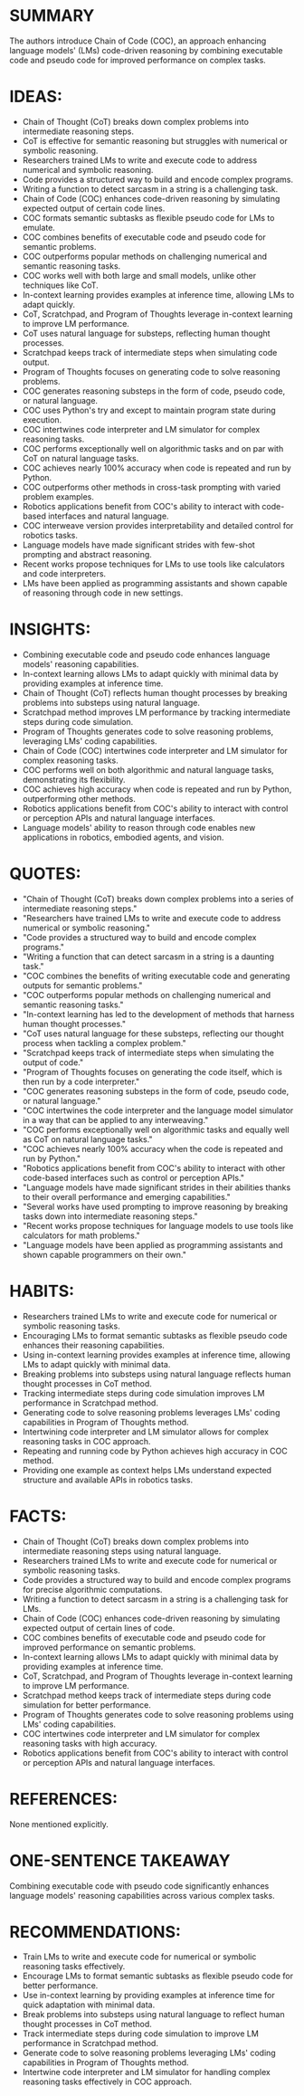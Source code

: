 # SUMMARY
The authors introduce Chain of Code (COC), an approach enhancing language models' (LMs) code-driven reasoning by combining executable code and pseudo code for improved performance on complex tasks.

# IDEAS:
- Chain of Thought (CoT) breaks down complex problems into intermediate reasoning steps.
- CoT is effective for semantic reasoning but struggles with numerical or symbolic reasoning.
- Researchers trained LMs to write and execute code to address numerical and symbolic reasoning.
- Code provides a structured way to build and encode complex programs.
- Writing a function to detect sarcasm in a string is a challenging task.
- Chain of Code (COC) enhances code-driven reasoning by simulating expected output of certain code lines.
- COC formats semantic subtasks as flexible pseudo code for LMs to emulate.
- COC combines benefits of executable code and pseudo code for semantic problems.
- COC outperforms popular methods on challenging numerical and semantic reasoning tasks.
- COC works well with both large and small models, unlike other techniques like CoT.
- In-context learning provides examples at inference time, allowing LMs to adapt quickly.
- CoT, Scratchpad, and Program of Thoughts leverage in-context learning to improve LM performance.
- CoT uses natural language for substeps, reflecting human thought processes.
- Scratchpad keeps track of intermediate steps when simulating code output.
- Program of Thoughts focuses on generating code to solve reasoning problems.
- COC generates reasoning substeps in the form of code, pseudo code, or natural language.
- COC uses Python's try and except to maintain program state during execution.
- COC intertwines code interpreter and LM simulator for complex reasoning tasks.
- COC performs exceptionally well on algorithmic tasks and on par with CoT on natural language tasks.
- COC achieves nearly 100% accuracy when code is repeated and run by Python.
- COC outperforms other methods in cross-task prompting with varied problem examples.
- Robotics applications benefit from COC's ability to interact with code-based interfaces and natural language.
- COC interweave version provides interpretability and detailed control for robotics tasks.
- Language models have made significant strides with few-shot prompting and abstract reasoning.
- Recent works propose techniques for LMs to use tools like calculators and code interpreters.
- LMs have been applied as programming assistants and shown capable of reasoning through code in new settings.

# INSIGHTS:
- Combining executable code and pseudo code enhances language models' reasoning capabilities.
- In-context learning allows LMs to adapt quickly with minimal data by providing examples at inference time.
- Chain of Thought (CoT) reflects human thought processes by breaking problems into substeps using natural language.
- Scratchpad method improves LM performance by tracking intermediate steps during code simulation.
- Program of Thoughts generates code to solve reasoning problems, leveraging LMs' coding capabilities.
- Chain of Code (COC) intertwines code interpreter and LM simulator for complex reasoning tasks.
- COC performs well on both algorithmic and natural language tasks, demonstrating its flexibility.
- COC achieves high accuracy when code is repeated and run by Python, outperforming other methods.
- Robotics applications benefit from COC's ability to interact with control or perception APIs and natural language interfaces.
- Language models' ability to reason through code enables new applications in robotics, embodied agents, and vision.

# QUOTES:
- "Chain of Thought (CoT) breaks down complex problems into a series of intermediate reasoning steps."
- "Researchers have trained LMs to write and execute code to address numerical or symbolic reasoning."
- "Code provides a structured way to build and encode complex programs."
- "Writing a function that can detect sarcasm in a string is a daunting task."
- "COC combines the benefits of writing executable code and generating outputs for semantic problems."
- "COC outperforms popular methods on challenging numerical and semantic reasoning tasks."
- "In-context learning has led to the development of methods that harness human thought processes."
- "CoT uses natural language for these substeps, reflecting our thought process when tackling a complex problem."
- "Scratchpad keeps track of intermediate steps when simulating the output of code."
- "Program of Thoughts focuses on generating the code itself, which is then run by a code interpreter."
- "COC generates reasoning substeps in the form of code, pseudo code, or natural language."
- "COC intertwines the code interpreter and the language model simulator in a way that can be applied to any interweaving."
- "COC performs exceptionally well on algorithmic tasks and equally well as CoT on natural language tasks."
- "COC achieves nearly 100% accuracy when the code is repeated and run by Python."
- "Robotics applications benefit from COC's ability to interact with other code-based interfaces such as control or perception APIs."
- "Language models have made significant strides in their abilities thanks to their overall performance and emerging capabilities."
- "Several works have used prompting to improve reasoning by breaking tasks down into intermediate reasoning steps."
- "Recent works propose techniques for language models to use tools like calculators for math problems."
- "Language models have been applied as programming assistants and shown capable programmers on their own."

# HABITS:
- Researchers trained LMs to write and execute code for numerical or symbolic reasoning tasks.
- Encouraging LMs to format semantic subtasks as flexible pseudo code enhances their reasoning capabilities.
- Using in-context learning provides examples at inference time, allowing LMs to adapt quickly with minimal data.
- Breaking problems into substeps using natural language reflects human thought processes in CoT method.
- Tracking intermediate steps during code simulation improves LM performance in Scratchpad method.
- Generating code to solve reasoning problems leverages LMs' coding capabilities in Program of Thoughts method.
- Intertwining code interpreter and LM simulator allows for complex reasoning tasks in COC approach.
- Repeating and running code by Python achieves high accuracy in COC method.
- Providing one example as context helps LMs understand expected structure and available APIs in robotics tasks.

# FACTS:
- Chain of Thought (CoT) breaks down complex problems into intermediate reasoning steps using natural language.
- Researchers trained LMs to write and execute code for numerical or symbolic reasoning tasks.
- Code provides a structured way to build and encode complex programs for precise algorithmic computations.
- Writing a function to detect sarcasm in a string is a challenging task for LMs.
- Chain of Code (COC) enhances code-driven reasoning by simulating expected output of certain lines of code.
- COC combines benefits of executable code and pseudo code for improved performance on semantic problems.
- In-context learning allows LMs to adapt quickly with minimal data by providing examples at inference time.
- CoT, Scratchpad, and Program of Thoughts leverage in-context learning to improve LM performance.
- Scratchpad method keeps track of intermediate steps during code simulation for better performance.
- Program of Thoughts generates code to solve reasoning problems using LMs' coding capabilities.
- COC intertwines code interpreter and LM simulator for complex reasoning tasks with high accuracy.
- Robotics applications benefit from COC's ability to interact with control or perception APIs and natural language interfaces.

# REFERENCES:
None mentioned explicitly.

# ONE-SENTENCE TAKEAWAY
Combining executable code with pseudo code significantly enhances language models' reasoning capabilities across various complex tasks.

# RECOMMENDATIONS:
- Train LMs to write and execute code for numerical or symbolic reasoning tasks effectively.
- Encourage LMs to format semantic subtasks as flexible pseudo code for better performance.
- Use in-context learning by providing examples at inference time for quick adaptation with minimal data.
- Break problems into substeps using natural language to reflect human thought processes in CoT method.
- Track intermediate steps during code simulation to improve LM performance in Scratchpad method.
- Generate code to solve reasoning problems leveraging LMs' coding capabilities in Program of Thoughts method.
- Intertwine code interpreter and LM simulator for handling complex reasoning tasks effectively in COC approach.